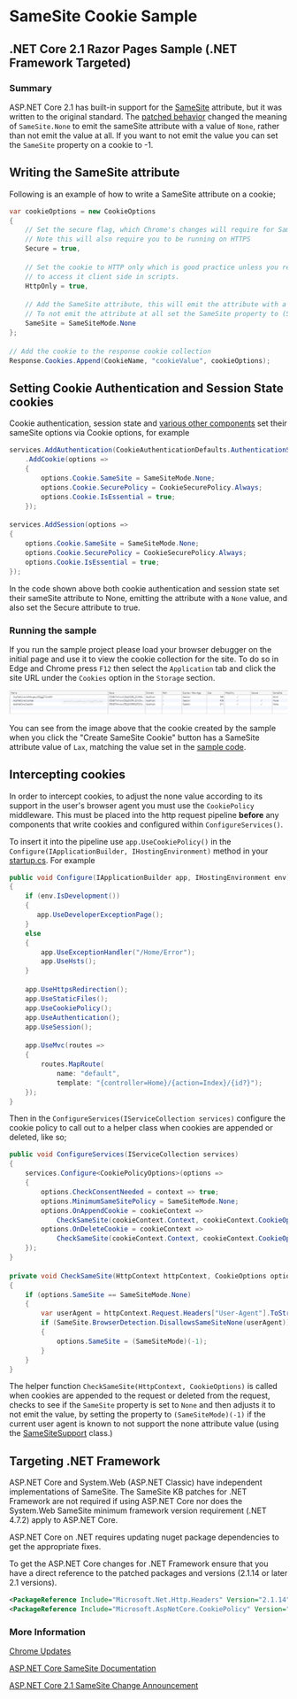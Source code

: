 ﻿# SameSite Cookie Sample
## .NET Core 2.1 Razor Pages Sample (.NET Framework Targeted)
### Summary

ASP.NET Core 2.1 has built-in support for the [SameSite](https://www.owasp.org/index.php/SameSite) attribute, 
but it was written to the original standard. The [patched behavior](https://github.com/dotnet/aspnetcore/issues/8212)
changed the meaning of `SameSite.None` to emit the sameSite attribute with a value of `None`, 
rather than not emit the value at all. If you want to not emit the value you can set the `SameSite` property on a 
cookie to -1.

## <a name="sampleCode"></a>Writing the SameSite attribute

Following is an example of how to write a SameSite attribute on a cookie;

```c#
var cookieOptions = new CookieOptions
{
    // Set the secure flag, which Chrome's changes will require for SameSite none.
    // Note this will also require you to be running on HTTPS
    Secure = true,

    // Set the cookie to HTTP only which is good practice unless you really do need
    // to access it client side in scripts.
    HttpOnly = true,

    // Add the SameSite attribute, this will emit the attribute with a value of none.
    // To not emit the attribute at all set the SameSite property to (SameSiteMode)(-1).
    SameSite = SameSiteMode.None
};

// Add the cookie to the response cookie collection
Response.Cookies.Append(CookieName, "cookieValue", cookieOptions);
```

## Setting Cookie Authentication and Session State cookies

Cookie authentication, session state and [various other components](https://docs.microsoft.com/en-us/aspnet/core/security/samesite?view=aspnetcore-2.1)
set their sameSite options via Cookie options, for example

```c#
services.AddAuthentication(CookieAuthenticationDefaults.AuthenticationScheme)
    .AddCookie(options =>
    {
        options.Cookie.SameSite = SameSiteMode.None;
        options.Cookie.SecurePolicy = CookieSecurePolicy.Always;
        options.Cookie.IsEssential = true;
    });

services.AddSession(options =>
{
    options.Cookie.SameSite = SameSiteMode.None;
    options.Cookie.SecurePolicy = CookieSecurePolicy.Always;
    options.Cookie.IsEssential = true;
});
```

In the code shown above both cookie authentication and session state set their sameSite attribute to None, emitting the
attribute with a `None` value, and also set the Secure attribute to true.

### Running the sample

If you run the sample project please load your browser debugger on the initial page and use it to view the cookie collection for the site.
To do so in Edge and Chrome press `F12` then select the `Application` tab and click the site URL under the `Cookies` option in the `Storage` section.

![Browser Debugger Cookie List](BrowserDebugger.jpg)

You can see from the image above that the cookie created by the sample when you click the "Create SameSite Cookie" button has a SameSite attribute value of `Lax`,
matching the value set in the [sample code](#sampleCode).

## <a name="interception"></a>Intercepting cookies

In order to intercept cookies, to adjust the none value according to its support in the user's browser agent you must
use the `CookiePolicy` middleware. This must be placed into the http request pipeline **before** any components that write 
cookies and configured within `ConfigureServices()`.

To insert it into the pipeline use `app.UseCookiePolicy()` in the `Configure(IApplicationBuilder, IHostingEnvironment)`
method in your [startup.cs](Startup.cs). For example

```c#
public void Configure(IApplicationBuilder app, IHostingEnvironment env)
{
    if (env.IsDevelopment())
    {
       app.UseDeveloperExceptionPage();
    }
    else
    {
        app.UseExceptionHandler("/Home/Error");
        app.UseHsts();
    }

    app.UseHttpsRedirection();
    app.UseStaticFiles();
    app.UseCookiePolicy();
    app.UseAuthentication();
    app.UseSession();

    app.UseMvc(routes =>
    {
        routes.MapRoute(
            name: "default",
            template: "{controller=Home}/{action=Index}/{id?}");
    });
}
```

Then in the `ConfigureServices(IServiceCollection services)` configure the cookie policy to call out to a helper
class when cookies are appended or deleted, like so;

```c#
public void ConfigureServices(IServiceCollection services)
{
    services.Configure<CookiePolicyOptions>(options =>
    {
        options.CheckConsentNeeded = context => true;
        options.MinimumSameSitePolicy = SameSiteMode.None;
        options.OnAppendCookie = cookieContext =>
            CheckSameSite(cookieContext.Context, cookieContext.CookieOptions);
        options.OnDeleteCookie = cookieContext =>
            CheckSameSite(cookieContext.Context, cookieContext.CookieOptions);
    });
}

private void CheckSameSite(HttpContext httpContext, CookieOptions options)
{
    if (options.SameSite == SameSiteMode.None)
    {
        var userAgent = httpContext.Request.Headers["User-Agent"].ToString();
        if (SameSite.BrowserDetection.DisallowsSameSiteNone(userAgent))
        {
            options.SameSite = (SameSiteMode)(-1);
        }
    }
}
```

The helper function `CheckSameSite(HttpContext, CookieOptions)` is called when cookies are appended to the request or
deleted from the request, checks to see if the `SameSite` property is set to `None` and then adjusts it to not
emit the value, by setting the property to `(SameSiteMode)(-1)` if the current user agent is known to not support the
none attribute value (using the [SameSiteSupport](..\SameSiteSupport.cs) class.)

## Targeting .NET Framework

ASP.NET Core and System.Web (ASP.NET Classic) have independent implementations of SameSite. 
The SameSite KB patches for .NET Framework are not required if using ASP.NET Core nor does the 
System.Web SameSite minimum framework version requirement (.NET 4.7.2) apply to ASP.NET Core.

ASP.NET Core on .NET requires updating nuget package dependencies to get the appropriate fixes.

To get the ASP.NET Core changes for .NET Framework ensure that you have a direct reference to the patched packages and 
versions (2.1.14 or later 2.1 versions).

```xml
<PackageReference Include="Microsoft.Net.Http.Headers" Version="2.1.14" />
<PackageReference Include="Microsoft.AspNetCore.CookiePolicy" Version="2.1.14" />
```

### More Information
 
[Chrome Updates](https://www.chromium.org/updates/same-site)

[ASP.NET Core SameSite Documentation](https://docs.microsoft.com/en-us/aspnet/core/security/samesite?view=aspnetcore-2.1)

[ASP.NET Core 2.1 SameSite Change Announcement](https://github.com/dotnet/aspnetcore/issues/8212)

